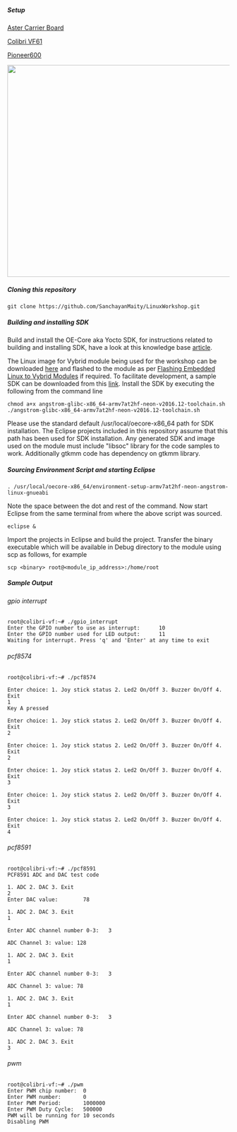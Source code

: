 ##### Setup

[Aster Carrier Board](https://www.toradex.com/products/carrier-boards/aster-carrier-board)

[Colibri VF61](https://www.toradex.com/computer-on-modules/colibri-arm-family/nxp-freescale-vybrid-vf6xx)

[Pioneer600](http://www.waveshare.com/wiki/Pioneer600)

<img src="https://github.com/SanchayanMaity/LinuxWorkshop/blob/master/images/aster-pioneer600.jpg" width="640" height="480">

##### Cloning this repository

```
git clone https://github.com/SanchayanMaity/LinuxWorkshop.git
```

##### Building and installing SDK

Build and install the OE-Core aka Yocto SDK, for instructions related to building and installing SDK, have a look at this knowledge base [article](http://developer.toradex.com/knowledge-base/linux-sdks).

The Linux image for Vybrid module being used for the workshop can be downloaded [here](https://share.toradex.com/9dlqpzgduzomatw) and flashed to the module as per [Flashing Embedded Linux to Vybrid Modules](http://developer.toradex.com/knowledge-base/flashing-linux-on-vybrid-modules) if required. To facilitate development, a sample SDK can be downloaded from this [link](https://share.toradex.com/erezkkl0c5yunve). Install the SDK by executing the following from the command line

```
chmod a+x angstrom-glibc-x86_64-armv7at2hf-neon-v2016.12-toolchain.sh
./angstrom-glibc-x86_64-armv7at2hf-neon-v2016.12-toolchain.sh
```

Please use the standard default /usr/local/oecore-x86_64 path for SDK installation. The Eclipse projects included in this repository assume that this path has been used for SDK installation. Any generated SDK and image used on the module must include "libsoc" library for the code samples to work. Additionally gtkmm code has dependency on gtkmm library.

##### Sourcing Environment Script and starting Eclipse
```
. /usr/local/oecore-x86_64/environment-setup-armv7at2hf-neon-angstrom-linux-gnueabi
```

Note the space between the dot and rest of the command. Now start Eclipse from the same terminal from where the above script was sourced.

```
eclipse &
```

Import the projects in Eclipse and build the project. Transfer the binary executable which will be available in Debug directory to the module using scp as follows, for example

```
scp <binary> root@<module_ip_address>:/home/root
```

##### Sample Output

###### gpio interrupt
```
root@colibri-vf:~# ./gpio_interrupt 
Enter the GPIO number to use as interrupt:      10
Enter the GPIO number used for LED output:      11
Waiting for interrupt. Press 'q' and 'Enter' at any time to exit
```

###### pcf8574
```
root@colibri-vf:~# ./pcf8574

Enter choice: 1. Joy stick status 2. Led2 On/Off 3. Buzzer On/Off 4. Exit
1
Key A pressed

Enter choice: 1. Joy stick status 2. Led2 On/Off 3. Buzzer On/Off 4. Exit
2

Enter choice: 1. Joy stick status 2. Led2 On/Off 3. Buzzer On/Off 4. Exit
2

Enter choice: 1. Joy stick status 2. Led2 On/Off 3. Buzzer On/Off 4. Exit
3

Enter choice: 1. Joy stick status 2. Led2 On/Off 3. Buzzer On/Off 4. Exit
3

Enter choice: 1. Joy stick status 2. Led2 On/Off 3. Buzzer On/Off 4. Exit
4
```

###### pcf8591
```
root@colibri-vf:~# ./pcf8591 
PCF8591 ADC and DAC test code

1. ADC 2. DAC 3. Exit
2
Enter DAC value:        78

1. ADC 2. DAC 3. Exit
1

Enter ADC channel number 0-3:   3

ADC Channel 3: value: 128

1. ADC 2. DAC 3. Exit
1

Enter ADC channel number 0-3:   3

ADC Channel 3: value: 78

1. ADC 2. DAC 3. Exit
1

Enter ADC channel number 0-3:   3

ADC Channel 3: value: 78

1. ADC 2. DAC 3. Exit
3
```

###### pwm
```
root@colibri-vf:~# ./pwm 
Enter PWM chip number:  0
Enter PWM number:       0
Enter PWM Period:       1000000
Enter PWM Duty Cycle:   500000
PWM will be running for 10 seconds
Disabling PWM
```
